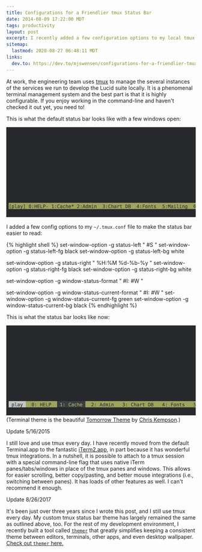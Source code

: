 ```yaml
---
title: Configurations for a Friendlier tmux Status Bar
date: 2014-08-09 17:22:00 MDT
tags: productivity
layout: post
excerpt: I recently added a few configuration options to my local tmux configuration file to make the status bar easier to read.
sitemap:
  lastmod: 2020-08-27 06:48:11 MDT
links:
  dev.to: https://dev.to/mjswensen/configurations-for-a-friendlier-tmux-status-bar-32n3
---
```


At work, the engineering team uses [tmux](https://tmux.github.io/) to manage the several instances of the services we run to develop the Lucid suite locally. It is a phenomenal terminal management system and the best part is that it is highly configurable. If you enjoy working in the command-line and haven't checked it out yet, you need to!

This is what the default status bar looks like with a few windows open:

![tmux status bar before configurations](/blog/images/tmux-status-bar-before.png)

I added a few config options to my `~/.tmux.conf` file to make the status bar easier to read:

{% highlight shell %}
set-window-option -g status-left " #S "
set-window-option -g status-left-fg black
set-window-option -g status-left-bg white

set-window-option -g status-right " %H:%M %d-%b-%y "
set-window-option -g status-right-fg black
set-window-option -g status-right-bg white

set-window-option -g window-status-format " #I: #W "

set-window-option -g window-status-current-format " #I: #W "
set-window-option -g window-status-current-fg green
set-window-option -g window-status-current-bg black
{% endhighlight %}

This is what the status bar looks like now:

![tmux status bar after configurations](/blog/images/tmux-status-bar-after.png) (Terminal theme is the beautiful [Tomorrow Theme](https://github.com/chriskempson/tomorrow-theme) by [Chris Kempson](http://chriskempson.com).)

<div class="cards updates">
  <div class="card">
    <span class="card-title">Update 5/16/2015</span>
    <div class="card-body">
      <p>I still love and use tmux every day. I have recently moved from the default Terminal.app to the fantastic <a href="http://iterm2.com/">iTerm2.app</a>, in part because it has wonderful tmux integrations. In a nutshell, it is possible to attach to a tmux session with a special command-line flag that uses native iTerm panes/tabs/windows in place of the tmux panes and windows. This allows for easier scrolling, better copy/pasting, and better mouse integrations (i.e., switching between panes). It has loads of other features as well. I can't recommend it enough.</p>
    </div>
  </div>
  <div class="card">
    <span class="card-title">Update 8/26/2017</span>
    <div class="card-body">
      <p>It's been just over three years since I wrote this post, and I still use tmux every day. My custom tmux status bar theme has largely remained the same as outlined above, too. For the rest of my development environment, I recently built a tool called <a href="https://github.com/mjswensen/themer"><code>themer</code></a> that greatly simplifies keeping a consistent theme between editors, terminals, other apps, and even desktop wallpaper. <a href="https://themer.dev">Check out <code>themer</code> here.</a></p>
    </div>
  </div>
</div>
